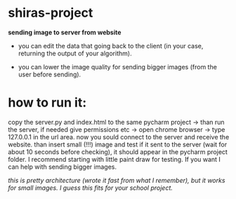 # shiras-project
**sending image to server from website**


- you can edit the data that going back to the client (in your case, returning the output of your algorithm). 

- you can lower the image quality for sending bigger images (from the user before sending).


# how to run it:
copy the server.py and index.html to the same pycharm project -> than run the server, if needed give permissions etc -> open chrome browser -> type 127.0.0.1 in the url area. now you sould connect to the server and receive the website. than insert small (!!!) image and test if it sent to the server (wait for about 10 seconds before checking), it should appear in the pycharm project folder. I recommend starting with little paint draw for testing. If you want I can help with sending bigger images. 


*this is pretty architecture (wrote it fast from what I remember), but it works for small images. I guess this fits for your school project.*
